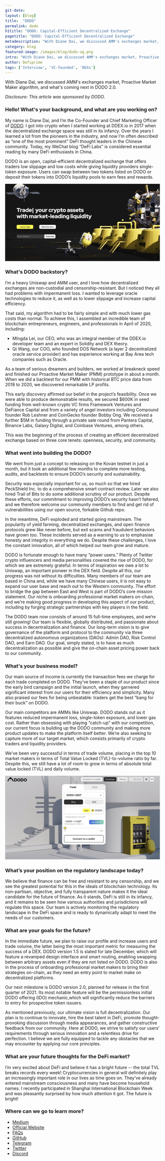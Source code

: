 ```yaml
---
git-date:
layout: [blog]
title:  "DODO"
permalink: dodo
h1title: "DODO: Capital-Efficient Decentralized Exchange"
pagetitle: "DODO: Capital-Efficient Decentralized Exchange"
metadescription: "With Diane Dai, we discussed AMM's exchanges market, Proactive Market Maker algorithm, and what's coming next in DODO 2.0"
category: blog
featured-image: /images/blog/dodo-og.png
intro: "With Diane Dai, we discussed AMM's exchanges market, Proactive Market Maker algorithm, and what's coming next in DODO 2.0"
author: Defiprime
tags: ['Interview', 'VC-founded', 'DEXs']
---
```

With Diane Dai, we discussed AMM's exchanges market, Proactive Market Maker algorithm, and what's coming next in DODO 2.0.

_Disclosure: This article was sponsored by DODO._

### Hello! What's your background, and what are you working on?

My name is Diane Dai, and I’m the Co-Founder and Chief Marketing Officer of [DODO](https://dodoex.io/). I got into crypto when I started working at DDEX.io in 2017 when the decentralized exchange space was still in its infancy. Over the years I learned a lot from the pioneers in the industry, and now I’m often described as “one of the most prominent” DeFi thought leaders in the Chinese community. Today, my WeChat blog “DeFi Labs” is considered essential reading by many DeFi enthusiasts in China.

DODO is an open, capital-efficient decentralized exchange that offers traders low slippage and low costs while giving liquidity providers single-token exposure. Users can swap between two tokens listed on DODO or deposit their tokens into DODO’s liquidity pools to earn fees and rewards.

![](/images/blog/dodo/dodo-1.jpg)


### What's DODO backstory?

I’m a heavy Uniswap and AMM user, and I love how decentralized exchanges are non-custodial and censorship-resistant. But I noticed they all had problems with impermanent loss. I wanted to leverage oracle technologies to reduce it, as well as to lower slippage and increase capital efficiency.

That said, my algorithm had to be fairly simple and with much lower gas costs than normal. To achieve this, I assembled an incredible team of blockchain entrepreneurs, engineers, and professionals in April of 2020, including:

*   MIngda Lei, our CEO, who was an integral member of the DDEX.io developer team and an expert in Solidity and DEX theory.
*   Qi Wang, our COO, who founded DOS Network (a layer 2 decentralized oracle service provider) and has experience working at Bay Area tech companies such as Oracle.

As a team of serious dreamers and builders, we worked at breakneck speed and finished our Proactive Market Maker (PMM) prototype in about a month. When we did a backtest for our PMM with historical BTC price data from 2018 to 2020, we discovered remarkable LP profits.

This early discovery affirmed our belief in the project’s feasibility. Once we were able to produce demonstrable results, we secured $600K in seed funding from well-known crypto VC firms Framework Ventures and DeFiance Capital and from a variety of angel investors including Compound founder Rob Leshner and CoinGecko founder Bobby Ong. We received a further $5M in funding through a private sale round from Pantera Capital, Binance Labs, Galaxy Digital, and Coinbase Ventures, among others.

This was the beginning of the process of creating an efficient decentralized exchange based on three core tenets: openness, security, and community.


### What went into building the DODO?

We went from just a concept to releasing on the Kovan testnet in just a month, but it took an additional few months to complete more testing, audits, and backtests to ensure DODO’s security and sustainability.

Security was especially important for us, so much so that we hired PeckShield Inc. to do a comprehensive smart contract review. Later we also hired Trail of Bits to do some additional scrutiny of our product. Despite these efforts, our commitment to improving DODO’s security hasn’t faltered, and we therefore welcome our community members to find and get rid of vulnerabilities using our open source, forkable Github repo.

In the meantime, DeFi exploded and started going mainstream. The popularity of yield farming, decentralized exchanges, and open finance protocols grew like never before, but exit scams and fraudulent behaviors have grown too. These incidents served as a warning to us to emphasise honesty and integrity in everything we do. Despite these challenges, I love the constant innovation, all of which helped our team grow and mature.

DODO is fortunate enough to have many “power users.” Plenty of Twitter crypto influencers and media personalities covered the rise of DODO, for which we are extremely grateful. In terms of inspiration we owe a lot to Uniswap, an important pioneer in the DEX field. Despite all this, our progress was not without its difficulties. Many members of our team are based in China and, while we have many Chinese users, it is not easy to expand our user base and reach out to the Western community. The effort to bridge the gap between East and West is part of DODO’s core mission statement. Our niche is onboarding professional market makers on-chain, and we’re making good progress in developing this aspect of our product, including by forging strategic partnerships with key players in the field.

The DODO team now consists of around 15 full-time employees, and we’re still growing! Our team is flexible, globally distributed, and passionate about success in decentralization and finance. Our long-term vision is to give governance of the platform and protocol to the community via three decentralized autonomous organizations (DAOs): Admin DAO, Risk Control DAO, and Earn DAO. Our goal, simply stated, is to have as much decentralization as possible and give the on-chain asset pricing power back to our community.


### What's your business model?

Our main source of income is currently the transaction fees we charge for each trade completed on DODO. They’ve been a staple of our product since the early bird campaign and the initial launch, when they garnered significant interest from our users for their efficiency and simplicity. Many also praised our fees for being unbeatable: traders get the best “bang for their buck” on DODO.

Our main competitors are AMMs like Uniswap. DODO stands out as it features reduced impermanent loss, single-token exposure, and lower gas cost. Rather than obsessing with playing “catch-up” with our competition, our current focus is building up the DODO community and making more product updates to make the platform itself better. We’re also seeking to capture more of our target market, which consists primarily of crypto traders and liquidity providers.

We’ve been very successful in terms of trade volume, placing in the top 10 market makers in terms of Total Value Locked (TVL)-to-volume ratio by far. Despite this, we still have a lot of room to grow in terms of absolute total value locked (TVL) and daily volume.

![](/images/blog/dodo/dodo-2.jpg)

### What’s your position on the regulatory landscape today?

We believe that finance can be free and resistant to any censorship, and we see the greatest potential for this in the ideals of blockchain technology. Its non-partisan, objective, and fully transparent nature makes it the ideal candidate for the future of finance. As it stands, DeFi is still in its infancy, and it remains to be seen how various authorities and jurisdictions will regulate this space. Our team is actively monitoring the regulatory landscape in the DeFi space and is ready to dynamically adapt to meet the needs of our customers.


### What are your goals for the future?

In the immediate future, we plan to raise our profile and increase users and trade volume, the latter being the most important metric for measuring the success of a DEX. DODO version 1.5 is slated for late December, which will feature a revamped design interface and smart routing, enabling swapping between arbitrary assets even if they are not listed on DODO. DODO is also in the process of onboarding professional market makers to bring their strategies on-chain, as they need an entry point to market make on decentralized platforms.

Our next milestone is DODO version 2.0, planned for release in the first quarter of 2021. Its most notable feature will be the permissionless initial DODO offering (IDO) mechanic,which will significantly reduce the barriers to entry for prospective token issuers.

As mentioned previously, our ultimate vision is full decentralization. Our plan is to continue to innovate, hire the best talent in DeFi, promote thought-provoking discussion through media appearances, and gather constructive feedback from our community. Here at DODO, we strive to satisfy our users’ requirements through serious innovation and a relentless drive for perfection. I believe we are fully equipped to tackle any obstacles that we may encounter by applying our core principles.


### What are your future thoughts for the DeFi market?

I’m very excited about DeFi and believe it has a bright future -- the total TVL breaks records every week! Cryptocurrencies in general will definitely play an increasingly important role in our lives as time goes on. They’ve already entered mainstream consciousness and many have become household names. I recently participated in Shanghai International Blockchain Week and was pleasantly surprised by how much attention it got. The future is bright!


### Where can we go to learn more?

- [Medium](https://medium.com/dodoex)
- [Official Website](https://dodoex.io/)
- [FAQs](https://dodoex.github.io/docs/docs/)
- [GitHub](https://github.com/DODOEX)
- [Telegram](https://t.me/dodoex_official)
- [Twitter](https://twitter.com/BreederDodo)
- [Discord](https://discord.gg/tyKReUK)
